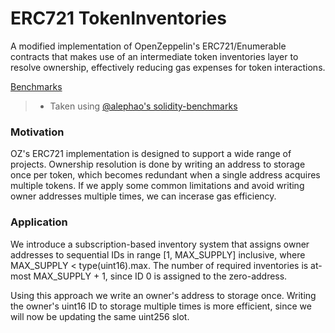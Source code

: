 # ERC721 TokenInventories

A modified implementation of OpenZeppelin's ERC721/Enumerable contracts that makes use of an intermediate token inventories layer to resolve ownership, effectively reducing gas expenses for token interactions.

[Benchmarks](ERC721.md)
> * Taken using [@alephao's solidity-benchmarks](https://github.com/alephao/solidity-benchmarks)

### Motivation

OZ's ERC721 implementation is designed to support a wide range of projects. Ownership resolution is done by writing an address to storage once per token, which becomes redundant when a single address acquires multiple tokens. If we apply some common limitations and avoid writing owner addresses multiple times, we can incerase gas efficiency.

### Application

We introduce a subscription-based inventory system that assigns owner addresses to sequential IDs in range [1, MAX_SUPPLY] inclusive, where MAX_SUPPLY < type(uint16).max. The number of required inventories is at-most MAX_SUPPLY + 1, since ID 0 is assigned to the zero-address.

Using this approach we write an owner's address to storage once. Writing the owner's uint16 ID to storage multiple times is more efficient, since we will now be updating the same uint256 slot.